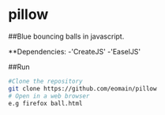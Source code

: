 # pillow
##Blue bouncing balls in javascript.

**Dependencies:
    -'CreateJS'
    -'EaselJS'

##Run
```bash
#Clone the repository
git clone https://github.com/eomain/pillow
# Open in a web browser
e.g firefox ball.html
```